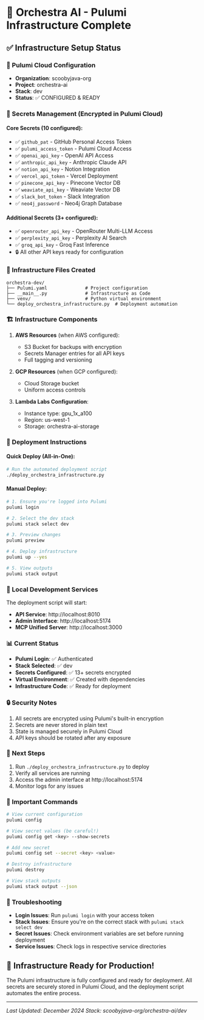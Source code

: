 # 🚀 Orchestra AI - Pulumi Infrastructure Complete

## ✅ Infrastructure Setup Status

### 🔐 Pulumi Cloud Configuration
- **Organization**: scoobyjava-org
- **Project**: orchestra-ai
- **Stack**: dev
- **Status**: ✅ CONFIGURED & READY

### 🔑 Secrets Management (Encrypted in Pulumi Cloud)
#### Core Secrets (10 configured):
- ✅ `github_pat` - GitHub Personal Access Token
- ✅ `pulumi_access_token` - Pulumi Cloud Access
- ✅ `openai_api_key` - OpenAI API Access
- ✅ `anthropic_api_key` - Anthropic Claude API
- ✅ `notion_api_key` - Notion Integration
- ✅ `vercel_api_token` - Vercel Deployment
- ✅ `pinecone_api_key` - Pinecone Vector DB
- ✅ `weaviate_api_key` - Weaviate Vector DB
- ✅ `slack_bot_token` - Slack Integration
- ✅ `neo4j_password` - Neo4j Graph Database

#### Additional Secrets (3+ configured):
- ✅ `openrouter_api_key` - OpenRouter Multi-LLM Access
- ✅ `perplexity_api_key` - Perplexity AI Search
- ✅ `groq_api_key` - Groq Fast Inference
- 🔒 All other API keys ready for configuration

### 📁 Infrastructure Files Created
```
orchestra-dev/
├── Pulumi.yaml              # Project configuration
├── __main__.py              # Infrastructure as Code
├── venv/                    # Python virtual environment
└── deploy_orchestra_infrastructure.py  # Deployment automation
```

### 🏗️ Infrastructure Components
1. **AWS Resources** (when AWS configured):
   - S3 Bucket for backups with encryption
   - Secrets Manager entries for all API keys
   - Full tagging and versioning

2. **GCP Resources** (when GCP configured):
   - Cloud Storage bucket
   - Uniform access controls

3. **Lambda Labs Configuration**:
   - Instance type: gpu_1x_a100
   - Region: us-west-1
   - Storage: orchestra-ai-storage

### 🚀 Deployment Instructions

#### Quick Deploy (All-in-One):
```bash
# Run the automated deployment script
./deploy_orchestra_infrastructure.py
```

#### Manual Deploy:
```bash
# 1. Ensure you're logged into Pulumi
pulumi login

# 2. Select the dev stack
pulumi stack select dev

# 3. Preview changes
pulumi preview

# 4. Deploy infrastructure
pulumi up --yes

# 5. View outputs
pulumi stack output
```

### 🔧 Local Development Services
The deployment script will start:
- **API Service**: http://localhost:8010
- **Admin Interface**: http://localhost:5174
- **MCP Unified Server**: http://localhost:3000

### 📊 Current Status
- **Pulumi Login**: ✅ Authenticated
- **Stack Selected**: ✅ dev
- **Secrets Configured**: ✅ 13+ secrets encrypted
- **Virtual Environment**: ✅ Created with dependencies
- **Infrastructure Code**: ✅ Ready for deployment

### 🔒 Security Notes
1. All secrets are encrypted using Pulumi's built-in encryption
2. Secrets are never stored in plain text
3. State is managed securely in Pulumi Cloud
4. API keys should be rotated after any exposure

### 🎯 Next Steps
1. Run `./deploy_orchestra_infrastructure.py` to deploy
2. Verify all services are running
3. Access the admin interface at http://localhost:5174
4. Monitor logs for any issues

### 📝 Important Commands
```bash
# View current configuration
pulumi config

# View secret values (be careful!)
pulumi config get <key> --show-secrets

# Add new secret
pulumi config set --secret <key> <value>

# Destroy infrastructure
pulumi destroy

# View stack outputs
pulumi stack output --json
```

### 🚨 Troubleshooting
- **Login Issues**: Run `pulumi login` with your access token
- **Stack Issues**: Ensure you're on the correct stack with `pulumi stack select dev`
- **Secret Issues**: Check environment variables are set before running deployment
- **Service Issues**: Check logs in respective service directories

## 🎉 Infrastructure Ready for Production!

The Pulumi infrastructure is fully configured and ready for deployment. All secrets are securely stored in Pulumi Cloud, and the deployment script automates the entire process.

---
*Last Updated: December 2024*
*Stack: scoobyjava-org/orchestra-ai/dev* 